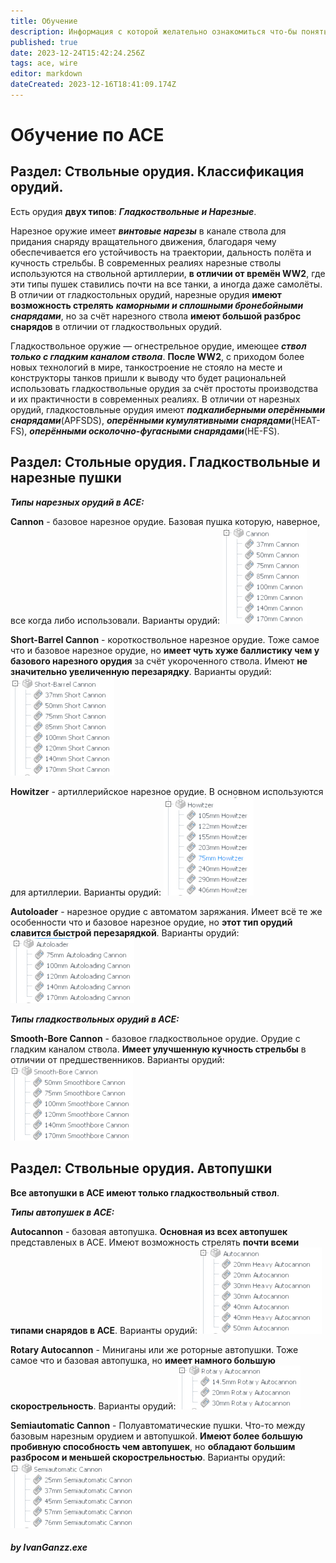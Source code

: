 ```yaml
---
title: Обучение
description: Информация с которой желательно ознакомиться что-бы понять что такое "строить на ACE"
published: true
date: 2023-12-24T15:42:24.256Z
tags: ace, wire
editor: markdown
dateCreated: 2023-12-16T18:41:09.174Z
---
```


# Обучение по ACE
## Раздел: Ствольные орудия. Классификация орудий.


Есть орудия **двух типов**: ***Гладкоствольные и Нарезные***.

Нарезное оружие имеет ***винтовые нарезы*** в канале ствола для придания снаряду вращательного движения, благодаря чему обеспечивается его устойчивость на траектории, дальность полёта и кучность стрельбы. В современных реалиях нарезные стволы используются на ствольной артиллерии, **в отличии от времён WW2**, где эти типы пушек ставились почти на все танки, а иногда даже самолёты. В отличии от гладкостольных орудий, нарезные орудия **имеют возможность стрелять** ***каморными и сплошными бронебойными снарядами***, но за счёт нарезного ствола **имеют большой разброс снарядов** в отличии от гладкоствольных орудий.

Гладкоствольное оружие — огнестрельное орудие, имеющее ***ствол только с гладким каналом ствола***. **После WW2**, с приходом более новых технологий в мире, танкостроение не стояло на месте и конструкторы танков пришли к выводу что будет рациональней использовать гладкоствольные орудия за счёт простоты производства и их практичности в современных реалиях. В отличии от нарезных орудий, гладкостовльные орудия имеют ***подкалиберными оперёнными снарядами***(APFSDS), ***оперёнными кумулятивными снарядами***(HEAT-FS), ***оперёнными осколочно-фугасными снарядами***(HE-FS).

## Раздел: Стольные орудия. Гладкоствольные и нарезные пушки

***Типы нарезных орудий в ACE:***


**Cannon** - базовое нарезное орудие. Базовая пушка которую, наверное, все когда либо использовали. Варианты орудий:
![ace_cannons.png](/ace_cannons.png)


**Short-Barrel Cannon** - короткоствольное нарезное орудие. Тоже самое что и базовое нарезное орудие, но **имеет чуть хуже баллистику чем у базового нарезного орудия** за счёт укороченного ствола. Имеют **не значительно увеличенную перезарядку**. Варианты орудий:
![ace_shortscannons.png](/ace_shortscannons.png)


**Howitzer** - артиллерийское нарезное орудие. В основном используются для артиллерии. Варианты орудий:
![ace_howitzers.png](/ace_howitzers.png)


**Autoloader** - нарезное орудие с автоматом заряжания. Имеет всё те же особенности что и базовое нарезное орудие, но **этот тип орудий славится быстрой перезарядкой**. Варианты орудий:
![ace_autoloadingcannons.png](/ace_autoloadingcannons.png)

***Типы гладкоствольных орудий в ACE:***

**Smooth-Bore Cannon** - базовое гладкоствольное орудие. Орудие с гладким каналом ствола. **Имеет улучшенную кучность стрельбы** в отличии от предшественников. Варианты орудий:
![ace_smoothbore.png](/ace_smoothbore.png)


## Раздел: Ствольные орудия. Автопушки

**Все автопушки в ACE имеют только гладкоствольный ствол**.

***Типы автопушек в ACE:***

**Autocannon** - базовая автопушка. **Основная из всех автопушек** представленых в ACE. Имеют возможность стрелять **почти всеми типами снарядов в ACE**. Варианты орудий:
![ace_autocannons.png](/ace_autocannons.png) 

**Rotary Autocannon** - Миниганы или же роторные автопушки. Тоже самое что и базовая автопушка, но **имеет намного большую скорострельность**. Варианты орудий:
![ace_rotaryautocannons.png](/ace_rotaryautocannons.png) 

**Semiautomatic Cannon** - Полуавтоматические пушки. Что-то между базовым нарезным орудием и автопушкой. **Имеют более большую пробивную способность чем автопушек**, но **обладают большим разбросом и меньшей скорострельностью**. Варианты орудий:
![ace_semiautomatic.png](/ace_semiautomatic.png)











##### by IvanGanzz.exe